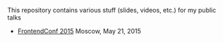 This repository contains various stuff (slides, videos, etc.) for my public talks

- [FrontendConf 2015](FrontendConf2015/) Moscow, May 21, 2015